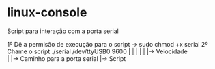 # linux-console
Script para interação com a porta serial 

1º Dê a permisão de execução para o script -> sudo chmod +x serial
2º Chame o script ./serial /dev/ttyUSB0 9600
                      |         |         | 
                      |         |         |-> Velocidade  
                      |         |-> Caminho para a porta serial
                      |-> Script          
